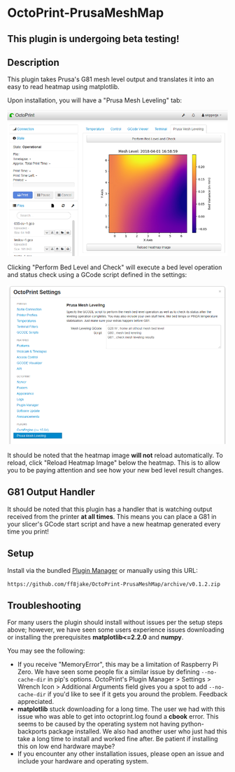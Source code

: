 # OctoPrint-PrusaMeshMap

## This plugin is undergoing beta testing! ##

## Description

This plugin takes Prusa's G81 mesh level output and translates it into an easy to read heatmap using matplotlib.

Upon installation, you will have a "Prusa Mesh Leveling" tab:

![example showing new tab in interface](example.png)

Clicking "Perform Bed Level and Check" will execute a bed level operation and status check using a GCode script defined in the settings:

![example showing GCode script in settings](example2.png)

It should be noted that the heatmap image **will not** reload automatically. To reload, click "Reload Heatmap Image" below the heatmap. This is to allow you to be paying attention and see how your new bed level result changes.

## G81 Output Handler

It should be noted that this plugin has a handler that is watching output received from the printer **at all times**. This means you can place a G81 in your slicer's GCode start script and have a new heatmap generated every time you print!

## Setup

Install via the bundled [Plugin Manager](https://github.com/foosel/OctoPrint/wiki/Plugin:-Plugin-Manager)
or manually using this URL:

    https://github.com/ff8jake/OctoPrint-PrusaMeshMap/archive/v0.1.2.zip

## Troubleshooting

For many users the plugin should install without issues per the setup steps above; however, we have seen some users experience issues downloading or installing the prerequisites **matplotlib<=2.2.0** and **numpy**.

You may see the following:

* If you receive "MemoryError", this may be a limitation of Raspberry Pi Zero. We have seen some people fix a similar issue by defining ``--no-cache-dir`` in pip's options. OctoPrint's Plugin Manager > Settings > Wrench Icon > Additional Arguments field gives you a spot to add ``--no-cache-dir`` if you'd like to see if it gets you around the problem. Feedback appreciated.
* **matplotlib** stuck downloading for a long time. The user we had with this issue who was able to get into octoprint.log found a **cbook** error. This seems to be caused by the operating system not having python-backports package installed. We also had another user who just had this take a long time to install and worked fine after. Be patient if installing this on low end hardware maybe?
* If you encounter any other installation issues, please open an issue and include your hardware and operating system.
